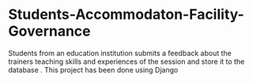 # Students-Accommodaton-Facility-Governance
Students from an education institution submits a feedback about the trainers teaching skills and experiences of the session and store it to the database . This project has been done using Django
